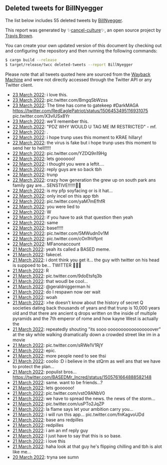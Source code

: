 ## Deleted tweets for BillNyegger

The list below includes 55 deleted tweets by
[BillNyegger](https://twitter.com/BillNyegger).



This report was generated by ✨[cancel-culture](https://github.com/travisbrown/cancel-culture)✨,
an open source project by [Travis Brown](https://twitter.com/travisbrown).

You can create your own updated version of this document by checking out and configuring the
repository and then running the following commands:

```bash
$ cargo build --release
$ target/release/twcc deleted-tweets --report BillNyegger
```

Please note that all tweets quoted here are sourced from the
[Wayback Machine](https://web.archive.org) and were not directly accessed through the Twitter API or
any Twitter client.

* [23 March 2022](https://web.archive.org/web/20220323054811/https://twitter.com/BillNyegger/status/1506507904437952513): i love this. <!--1506507904437952513-->
* [23 March 2022](https://web.archive.org/web/20220323024421/https://twitter.com/BillNyegger/status/1506461617697038338): pic.twitter.com/BmgqSbWzss <!--1506461805899653129-->
* [23 March 2022](https://web.archive.org/web/20220323024421/https://twitter.com/BillNyegger/status/1506461617697038338): The time has come to gatekeep  #DarkMAGA   https://twitter.com/RedEaglePatriot/status/1506453495116931075  pic.twitter.com/X3vlUSx8Yr <!--1506461617697038338-->
* [23 March 2022](https://web.archive.org/web/20220323021912/https://twitter.com/BillNyegger/status/1506455391479205889): we'll remember this. <!--1506455391479205889-->
* [22 March 2022](https://web.archive.org/web/20220322232833/https://twitter.com/BillNyegger/status/1506412480158912524): "PDZ WHY WOULD U TAG ME IM RESTRICTED" - mf. <!--1506412480158912524-->
* [22 March 2022](https://web.archive.org/web/20220322232133/https://twitter.com/BillNyegger/status/1506410609042206728): . <!--1506410609042206728-->
* [22 March 2022](https://web.archive.org/web/20220322231836/https://twitter.com/BillNyegger/status/1506409868449697795): i hope trunp uses this moment to KRAE hillary! <!--1506409868449697795-->
* [22 March 2022](https://web.archive.org/web/20220322231651/https://twitter.com/BillNyegger/status/1506409494451998733): the virus is fake but i hope trunp uses this moment to send her to hell!!!!! <!--1506409494451998733-->
* [22 March 2022](https://web.archive.org/web/20220322231202/https://twitter.com/BillNyegger/status/1506408363839664130): pic.twitter.com/YZDQ9n19Hg <!--1506408363839664130-->
* [22 March 2022](https://web.archive.org/web/20220322200258/https://twitter.com/BillNyegger/status/1506360659801518094): lets goooooo! <!--1506360659801518094-->
* [22 March 2022](https://web.archive.org/web/20220322181451/https://twitter.com/BillNyegger/status/1506333496192741381): i thought you were a leftit.... <!--1506333496192741381-->
* [22 March 2022](https://web.archive.org/web/20220322175719/https://twitter.com/BillNyegger/status/1506329001618546696): reply guys are so back tbh <!--1506329001618546696-->
* [22 March 2022](https://web.archive.org/web/20220322175215/https://twitter.com/BillNyegger/status/1506327776873353227): trunp <!--1506327776873353227-->
* [22 March 2022](https://web.archive.org/web/20220322155738/https://twitter.com/BillNyegger/status/1506298951993020421): crazy how generation the grew up on south park ans family gay are...  SENSTIVE!!!!!!🤣😅 <!--1506298951993020421-->
* [22 March 2022](https://web.archive.org/web/20220322063629/https://twitter.com/BillNyegger/status/1506157763969306632): is my pfp soyfacing or is it hat... <!--1506157763969306632-->
* [22 March 2022](https://web.archive.org/web/20220322063202/https://twitter.com/BillNyegger/status/1506156588729614341): only incel on this app tbh <!--1506156588729614341-->
* [22 March 2022](https://web.archive.org/web/20220322063042/https://twitter.com/BillNyegger/status/1506156262957924353): pic.twitter.com/yaM7mEfhfR <!--1506156262957924353-->
* [22 March 2022](https://web.archive.org/web/20220322060843/https://twitter.com/BillNyegger/status/1506149790001807360): you were lied to <!--1506149790001807360-->
* [22 March 2022](https://web.archive.org/web/20220322060243/https://twitter.com/BillNyegger/status/1506149242347347972): W <!--1506149242347347972-->
* [22 March 2022](https://web.archive.org/web/20220322060123/https://twitter.com/BillNyegger/status/1506148897940553729): if you have to ask that question then yeah <!--1506148897940553729-->
* [22 March 2022](https://web.archive.org/web/20220322051804/https://twitter.com/BillNyegger/status/1506138026799505413): same <!--1506138026799505413-->
* [22 March 2022](https://web.archive.org/web/20220322014259/https://twitter.com/BillNyegger/status/1506083884244549633): base!!!!! <!--1506083884244549633-->
* [22 March 2022](https://web.archive.org/web/20220322013328/https://twitter.com/BillNyegger/status/1506081528438304770): pic.twitter.com/5MWudn0v1M <!--1506081528438304770-->
* [22 March 2022](https://web.archive.org/web/20220322012112/https://twitter.com/BillNyegger/status/1506078359771656195): pic.twitter.com/cOn1hVfpnt <!--1506078359771656195-->
* [22 March 2022](https://web.archive.org/web/20220322011757/https://twitter.com/BillNyegger/status/1506077468373008388): MFanonaccount <!--1506077468373008388-->
* [21 March 2022](https://web.archive.org/web/20220321203458/https://twitter.com/BillNyegger/status/1506006283882795017): yeah its called a BASED meme. <!--1506006283882795017-->
* [21 March 2022](https://web.archive.org/web/20220321203212/https://twitter.com/BillNyegger/status/1506005692792315904): fakecel. <!--1506005692792315904-->
* [21 March 2022](https://web.archive.org/web/20220321203118/https://twitter.com/BillNyegger/status/1506005391842361348): i dont think you get it... the guy with twitter on his head is suppoed to be... TWITTER 🤣🤣🤣 <!--1506005391842361348-->
* [21 March 2022](https://web.archive.org/web/20220321195133/https://twitter.com/BillNyegger/status/1505995474045657088): R <!--1505995474045657088-->
* [21 March 2022](https://web.archive.org/web/20220321194237/https://twitter.com/BillNyegger/status/1505993198291800065): pic.twitter.com/9doEtsfq3b <!--1505993198291800065-->
* [21 March 2022](https://web.archive.org/web/20220321194122/https://twitter.com/BillNyegger/status/1505992871920508937): that woudl be cool... <!--1505992871920508937-->
* [21 March 2022](https://web.archive.org/web/20220321192301/https://twitter.com/BillNyegger/status/1505988229245325313): @geraldniggerman  hi <!--1505988229245325313-->
* [21 March 2022](https://web.archive.org/web/20220321192156/https://twitter.com/BillNyegger/status/1505987952177991684): do I respawn now oer wait <!--1505987952177991684-->
* [21 March 2022](https://web.archive.org/web/20220321163745/https://twitter.com/BillNyegger/status/1505946606289444875): woah <!--1505946606289444875-->
* [21 March 2022](https://web.archive.org/web/20220321161027/https://twitter.com/BillNyegger/status/1505939734165655559): >he doesn’t know about the history of secret Q societies dating back thousands of years and that trunp is 10,000 years old and that there are ancient q drops written on the inside of multiple pyramids and the 7th emperor of rome and how kayne West is actually the <!--1505939734165655559-->
* [21 March 2022](https://web.archive.org/web/20220321155457/https://twitter.com/BillNyegger/status/1505935882729230343): repeatedly shouting "its sooo ooooooooooooooooover" at the sky while walking dramatically down a crowded street like im in a movie <!--1505935882729230343-->
* [21 March 2022](https://web.archive.org/web/20220321154205/https://twitter.com/BillNyegger/status/1505932513495166979): pic.twitter.com/sRWe1V1RjY <!--1505932513495166979-->
* [21 March 2022](https://web.archive.org/web/20220321072527/https://twitter.com/BillNyegger/status/1505807608539721731): epic. <!--1505807608539721731-->
* [21 March 2022](https://web.archive.org/web/20220321072408/https://twitter.com/BillNyegger/status/1505807353676972033): more people need to see thsi <!--1505807353676972033-->
* [21 March 2022](https://web.archive.org/web/20220321072055/https://twitter.com/BillNyegger/status/1505806594268934148): coolio :D i believe in the stQrm as well ans that we have to protect the plan… <!--1505806594268934148-->
* [21 March 2022](https://web.archive.org/web/20220321071117/https://twitter.com/BillNyegger/status/1505804178127474689): populist bros... https://twitter.com/BASEDMr_Incred/status/1505761664888582148 <!--1505804178127474689-->
* [21 March 2022](https://web.archive.org/web/20220321070834/https://twitter.com/BillNyegger/status/1505803425304526848): same. want to be friends...? <!--1505803425304526848-->
* [21 March 2022](https://web.archive.org/web/20220321055241/https://twitter.com/BillNyegger/status/1505784377950851073): lets goooooo! <!--1505784377950851073-->
* [21 March 2022](https://web.archive.org/web/20220321023444/https://twitter.com/BillNyegger/status/1505734458380537857): pic.twitter.com/vstO9ANbV0 <!--1505734458380537857-->
* [21 March 2022](https://web.archive.org/web/20220321015514/https://twitter.com/BillNyegger/status/1505724603582361601): we have to spread the news. the news of the storm... <!--1505724603582361601-->
* [21 March 2022](https://web.archive.org/web/20220321015346/https://twitter.com/BillNyegger/status/1505724060998774784): pic.twitter.com/usPTo2JqZP <!--1505724060998774784-->
* [21 March 2022](https://web.archive.org/web/20220321013418/https://twitter.com/BillNyegger/status/1505719369896235012): la flame says let your ambition carry you... <!--1505719369896235012-->
* [21 March 2022](https://web.archive.org/web/20220321012915/https://twitter.com/BillNyegger/status/1505717975357313026): i will run this app... pic.twitter.com/fnKagvoUDd <!--1505717975357313026-->
* [21 March 2022](https://web.archive.org/web/20220321012457/https://twitter.com/BillNyegger/status/1505716855775940608): base ans redpilles <!--1505716855775940608-->
* [21 March 2022](https://web.archive.org/web/20220321012354/https://twitter.com/BillNyegger/status/1505716650867367942): redpilles <!--1505716650867367942-->
* [21 March 2022](https://web.archive.org/web/20220321012243/https://twitter.com/BillNyegger/status/1505716370750771202): i am an mf reply guy <!--1505716370750771202-->
* [21 March 2022](https://web.archive.org/web/20220321012159/https://twitter.com/BillNyegger/status/1505716239544594438): I just have to say that this is so base. <!--1505716239544594438-->
* [21 March 2022](https://web.archive.org/web/20220321002446/https://twitter.com/BillNyegger/status/1505701817467944962): i love this <!--1505701817467944962-->
* [21 March 2022](https://web.archive.org/web/20220321002131/https://twitter.com/BillNyegger/status/1505700838270017544): haha look at that guy he's flipping chilling and tbh is alot like me... <!--1505700838270017544-->
* [20 March 2022](https://web.archive.org/web/20220320235440/https://twitter.com/BillNyegger/status/1505694192932200456): tryna see sumn <!--1505694192932200456-->
